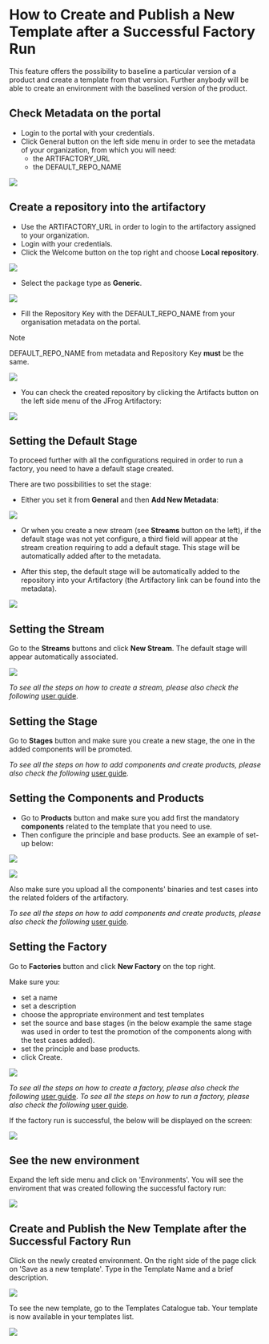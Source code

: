 # How to Create and Publish a New Template after a Successful Factory Run #

This feature offers the possibility to baseline a particular version of a product and create a template from that version. Further anybody will be able to create an environment with the baselined version of the product.

## Check Metadata on the portal ##

- Login to the portal with your credentials.
- Click General button on the left side menu in order to see the metadata of your organization, from which you will need:
   - the ARTIFACTORY_URL
   - the DEFAULT_REPO_NAME

![](./images/create-template-metadata.png)

## Create a repository into the artifactory  ##

- Use the ARTIFACTORY_URL in order to login to the artifactory assigned to your organization.
- Login with your credentials.
- Click the Welcome button on the top right and choose **Local repository**.

![](./images/create-template-artifactory-repo.png)

- Select the package type as **Generic**.

![](./images/create-template-package-type.png)

- Fill the Repository Key with the DEFAULT_REPO_NAME from your organisation metadata on the portal.

> [!Note]
> DEFAULT_REPO_NAME from metadata and Repository Key **must** be the same.

![](./images/create-template-repo-key.png)

- You can check the created repository by clicking the Artifacts button on the left side menu of the JFrog Artifactory:

![](./images/create-template-artifacts.png)

## Setting the Default Stage ##

To proceed further with all the configurations required in order to run a factory, you need to have a default stage created.

There are two possibilities to set the stage:

- Either you set it from **General** and then **Add New Metadata**:

![](./images/create-template-add-stage.png)

- Or when you create a new stream (see **Streams** button on the left), if the default stage was not yet configure, a third field will appear at the stream creation requiring to add a default stage. This stage will be automatically added after to the metadata.

- After this step, the default stage will be automatically added to the repository into your Artifactory (the Artifactory link can be found into the metadata).

![](./images/create-template-repo-stage.png)

## Setting the Stream ##

Go to the **Streams** buttons and click **New Stream**. The default stage will appear automatically associated.

![](./images/create-template-stream.png)

*To see all the steps on how to create a stream, please also check the following* <a href="./stream.md" target="blank">user guide</a>.

## Setting the Stage ##

Go to **Stages** button and make sure you create a new stage, the one in the added components will be promoted.

*To see all the steps on how to add components and create products, please also check the following* <a href="./stage.md" target="blank">user guide</a>.


## Setting the Components and Products ##

- Go to **Products** button and make sure you add first the mandatory **components** related to the template that you need to use.
- Then configure the principle and base products. See an example of set-up below:

![](./images/create-template-principle.png)

![](./images/create-template-base.png)

Also make sure you upload all the components' binaries and test cases into the related folders of the artifactory.

*To see all the steps on how to add components and create products, please also check the following* <a href="./components-products.md" target="blank">user guide</a>.

## Setting the Factory ##

Go to **Factories** button and click **New Factory** on the top right. 

Make sure you:
- set a name
- set a description
- choose the appropriate environment and test templates
- set the source and base stages (in the below example the same stage was used in order to test the promotion of the  components along with the test cases added).
- set the principle and base products.
- click Create.

![](./images/create-template-factory.png)

*To see all the steps on how to create a factory, please also check the following* <a href="./factories.md" target="blank">user guide</a>.
*To see all the steps on how to run a factory, please also check the following* <a href="./run-factory.md" target="blank">user guide</a>.

If the factory run is successful, the below will be displayed on the screen:

![](./images/successful-factory-run.png)

## See the new environment ##

Expand the left side menu and click on 'Environments'. You will see the enviroment that was created following the successful factory run:

![](./images/factory-run-environment.png)


## Create and Publish the New Template after the Successful Factory Run ##

Click on the newly created environment. On the right side of the page click on 'Save as a new template'. Type in the Template Name and a brief description. 

![](./images/save-new-template.png)

To see the new template, go to the Templates Catalogue tab. Your template is now available in your templates list.
 
![](./images/new-template.png)


